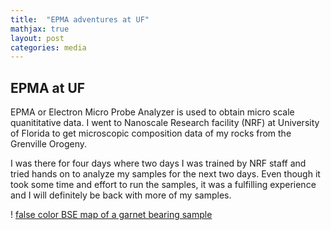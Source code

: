 ```yaml
---
title:  "EPMA adventures at UF"
mathjax: true
layout: post
categories: media
---
```


## EPMA at UF
EPMA or Electron Micro Probe Analyzer is used to obtain micro scale quanititative data. I went to Nanoscale Research facility (NRF) at University of Florida to get microscopic composition data of my rocks from the Grenville Orogeny.

I was there for four days where two days I was trained by NRF staff and tried hands on to analyze my samples for the next two days. Even though it took some time and effort to run the samples, it was a fulfilling experience and I will definitely be back with more of my samples.

! [false color BSE map of a garnet bearing sample](/assets/BSE.bmp)
